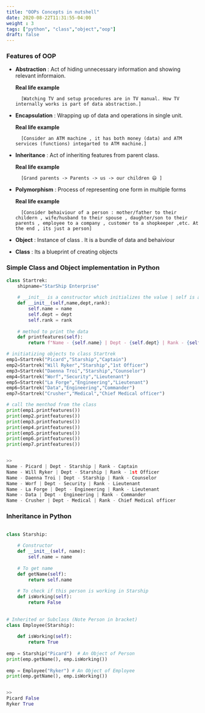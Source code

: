 ```yaml
---
title: "OOPs Concepts in nutshell"
date: 2020-08-22T11:31:55-04:00
weight : 3
tags: ["python", "class","object","oop"]
draft: false
---
```


### Features of OOP

- **Abstraction**   :   Act of hiding unnecessary information and showing relevant informaion. 
    
    **Real life example**
        
        [Watching TV and setup procedures are in TV manual. How TV internally works is part of data abstraction.]
        
- **Encapsulation** :   Wrapping up of data and operations in single unit.

    **Real life example**
        
        [Consider an ATM machine , it has both money (data) and ATM services (functions) integarted to ATM machine.]
        


- **Inheritance**   :   Act of inheriting features from parent class.
    
    **Real life example**
        
        [Grand parents -> Parents -> us -> our children 😃 ]
        

- **Polymorphism**  :   Process of representing one form in multiple forms

     **Real life example**
        
        [Consider behaiviour of a person : mother/father to their childern , wife/husband to their spouse , daughter/son to their parents , employee to a company , customer to a shopkeeper ,etc. At the end , its just a person]
        


- **Object** : Instance of class . It is a bundle of data and behaiviour


- **Class** : Its a blueprint of creating objects


### Simple Class and Object implementation in Python 

```python
class Startrek:
    shipname="StarShip Enterprise"
    
    # __init__ is a constructor which initializes the value | self is an instance - it can be named anything
    def __init__(self,name,dept,rank):
        self.name = name
        self.dept = dept
        self.rank = rank
    
    # method to print the data 
    def printfeatures(self):
        return f"Name - {self.name} | Dept - {self.dept} | Rank - {self.rank}"

# initiatizing objects to class Startrek
emp1=Startrek("Picard","Starship","Captain")
emp2=Startrek("Will Ryker","Starship","1st Officer")
emp3=Startrek("Daenna Troi","Starship","Counselor")
emp4=Startrek("Worf","Security","Lieutenant")
emp5=Startrek("La Forge","Engineering","Lieutenant")
emp6=Startrek("Data","Engineering","Commander")
emp7=Startrek("Crusher","Medical","Chief Medical officer")

# call the menthod from the class
print(emp1.printfeatures())
print(emp2.printfeatures())
print(emp3.printfeatures())
print(emp4.printfeatures())
print(emp5.printfeatures())
print(emp6.printfeatures())
print(emp7.printfeatures())


>>
Name - Picard | Dept - Starship | Rank - Captain
Name - Will Ryker | Dept - Starship | Rank - 1st Officer
Name - Daenna Troi | Dept - Starship | Rank - Counselor
Name - Worf | Dept - Security | Rank - Lieutenant
Name - La Forge | Dept - Engineering | Rank - Lieutenant
Name - Data | Dept - Engineering | Rank - Commander
Name - Crusher | Dept - Medical | Rank - Chief Medical officer

```

### Inheritance in Python 


```python

class Starship: 
       
    # Constructor 
    def __init__(self, name): 
        self.name = name 
   
    # To get name 
    def getName(self): 
        return self.name 
   
    # To check if this person is working in Starship
    def isWorking(self): 
        return False
   
   
# Inherited or Subclass (Note Person in bracket) 
class Employee(Starship): 
   
    def isWorking(self): 
        return True
    
emp = Starship("Picard")  # An Object of Person 
print(emp.getName(), emp.isWorking()) 
   
emp = Employee("Ryker") # An Object of Employee 
print(emp.getName(), emp.isWorking()) 


>>
Picard False
Ryker True

```